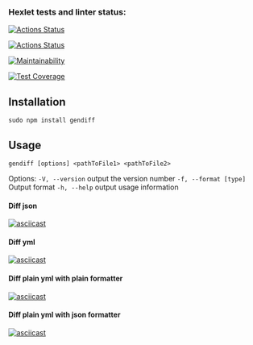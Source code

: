 ### Hexlet tests and linter status:
[![Actions Status](https://github.com/Lodo4ka/frontend-project-lvl2/workflows/hexlet-check/badge.svg)](https://github.com/Lodo4ka/frontend-project-lvl2/actions)

[![Actions Status](https://github.com/Lodo4ka/frontend-project-lvl2/workflows/linter-check/badge.svg)](https://github.com/Lodo4ka/frontend-project-lvl2/actions)

[![Maintainability](https://api.codeclimate.com/v1/badges/80befd31dee314fbcfcd/maintainability)](https://codeclimate.com/github/Lodo4ka/frontend-project-lvl2/maintainability)

[![Test Coverage](https://api.codeclimate.com/v1/badges/80befd31dee314fbcfcd/test_coverage)](https://codeclimate.com/github/Lodo4ka/frontend-project-lvl2/test_coverage)

## Installation
```sudo npm install gendiff```

## Usage
```gendiff [options] <pathToFile1> <pathToFile2>```

Options:
`-V, --version` output the version number
`-f, --format [type]` Output format
`-h, --help` output usage information
#### Diff json
[![asciicast](https://asciinema.org/a/NpiOweYX7c1T7Wufoh8AV9Yp4.svg)](https://asciinema.org/a/NpiOweYX7c1T7Wufoh8AV9Yp4)

#### Diff yml
[![asciicast](https://asciinema.org/a/0xTpPa7z9MqCbcoYcHDWecGrT.svg)](https://asciinema.org/a/0xTpPa7z9MqCbcoYcHDWecGrT)
#### Diff plain yml with plain formatter
[![asciicast](https://asciinema.org/a/F0rrih1h05eCXEv44n9kPZYDC.svg)](https://asciinema.org/a/F0rrih1h05eCXEv44n9kPZYDC)

#### Diff plain yml with json formatter
[![asciicast](https://asciinema.org/a/1iR61Acb4JFJz1jL1GGQJWdvr.svg)](https://asciinema.org/a/1iR61Acb4JFJz1jL1GGQJWdvr)
